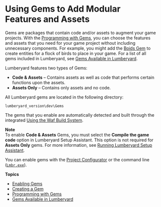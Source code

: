 # Using Gems to Add Modular Features and Assets<a name="gems-system-gems"></a>

Gems are packages that contain code and/or assets to augment your game projects\. With the [Programming with Gems](gems-system.md), you can choose the features and assets that you need for your game project without including unnecessary components\. For example, you might add the [Boids Gem](gems-system-gem-boids.md) to create entities for a flock of birds to place in your game\. For a list of all gems included in Lumberyard, see [Gems Available in Lumberyard](gems-system-ref.md)\.

Lumberyard features two types of Gems:
+ **Code & Assets** – Contains assets as well as code that performs certain functions upon the assets\.
+ **Assets Only** – Contains only assets and no code\.

All Lumberyard gems are located in the following directory: 

`lumberyard_version\dev\Gems`

The gems that you enable are automatically detected and built through the integrated [Using the Waf Build System](waf-intro.md)\.

**Note**  
To enable **Code & Assets** Gems, you must select the **Compile the game code** option in Lumberyard Setup Assistant\. This option is not required for **Assets Only** gems\. For more information, see [Running Lumberyard Setup Assistant](lumberyard-launcher-using.md)\.

You can enable gems with the [Project Configurator](configurator-projects.md) or the command line \([`Lmbr.exe`](lmbr-exe.md)\)\.

**Topics**
+ [Enabling Gems](gems-system-using-project-configurator.md)
+ [Creating a Gem](gems-system-gems-creating.md)
+ [Programming with Gems](gems-system.md)
+ [Gems Available in Lumberyard](gems-system-ref.md)